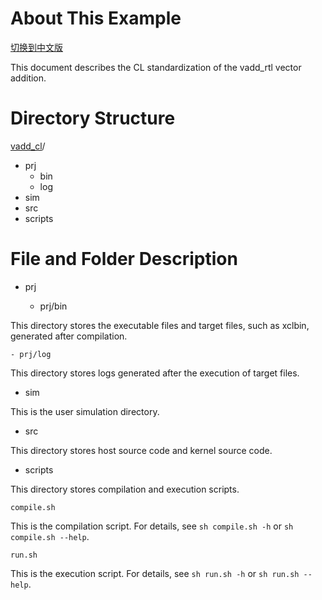 # About This Example

[切换到中文版](./README_CN.md)

This document describes the CL standardization of the vadd_rtl vector addition.

# Directory Structure
[vadd_cl](#vadd_cl_dir)/
​	
- prj
  - bin
  - log
- sim
- src
- scripts

# File and Folder Description
- prj

  - prj/bin

This directory stores the executable files and target files, such as xclbin, generated after compilation.

	- prj/log

This directory stores logs generated after the execution of target files.
- sim

This is the user simulation directory.

- src

This directory stores host source code and kernel source code.


- scripts

This directory stores compilation and execution scripts.

	compile.sh

This is the compilation script. For details, see `sh compile.sh -h` or `sh compile.sh --help`.

	run.sh

This is the execution script. For details, see `sh run.sh -h` or `sh run.sh --help`.

